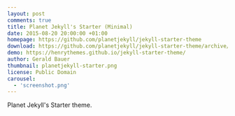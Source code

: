 ```yaml
---
layout: post
comments: true
title: Planet Jekyll's Starter (Minimal)
date: 2015-08-20 20:00:00 +01:00
homepage: https://github.com/planetjekyll/jekyll-starter-theme
download: https://github.com/planetjekyll/jekyll-starter-theme/archive/gh-pages.zip
demo: https://henrythemes.github.io/jekyll-starter-theme/
author: Gerald Bauer
thumbnail: planetjekyll-starter.png
license: Public Domain
carousel:
  - 'screenshot.png'
---
```


Planet Jekyll's Starter theme.

